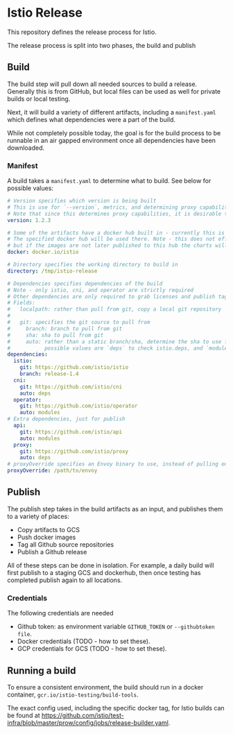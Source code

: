 # Istio Release

This repository defines the release process for Istio.

The release process is split into two phases, the build and publish

## Build

The build step will pull down all needed sources to build a release. Generally this is from GitHub, but local files can be used as well for private builds or local testing.

Next, it will build a variety of different artifacts, including a `manifest.yaml` which defines what dependencies were a part of the build.

While not completely possible today, the goal is for the build process to be runnable in an air gapped environment once all dependencies have been downloaded.

### Manifest

A build takes a `manifest.yaml` to determine what to build. See below for possible values:

```yaml
# Version specifies which version is being built
# This is use for `--version`, metrics, and determining proxy capabilities.
# Note that since this determines proxy capabilities, it is desirable to follow Istio semver
version: 1.2.3

# Some of the artifacts have a docker hub built in - currently this is the operator and Helm charts
# The specified docker hub will be used there. Note - this does not effect where the images are published,
# but if the images are not later published to this hub the charts will not pull a valid image
docker: docker.io/istio

# Directory specifies the working directory to build in
directory: /tmp/istio-release

# Dependencies specifies dependencies of the build
# Note - only istio, cni, and operator are strictly required
# Other dependencies are only required to grab licenses and publish tags to Github.
# Fields:
#   localpath: rather than pull from git, copy a local git repository
#
#   git: specifies the git source to pull from
#     branch: branch to pull from git
#     sha: sha to pull from git
#     auto: rather than a static branch/sha, determine the sha to use from istio/istio.
#           possible values are `deps` to check istio.deps, and `modules` to check go.mod
dependencies:
  istio:
    git: https://github.com/istio/istio
    branch: release-1.4
  cni:
    git: https://github.com/istio/cni
    auto: deps
  operator:
    git: https://github.com/istio/operator
    auto: modules
# Extra dependencies, just for publish
  api:
    git: https://github.com/istio/api
    auto: modules
  proxy:
    git: https://github.com/istio/proxy
    auto: deps
# proxyOverride specifies an Envoy binary to use, instead of pulling one from GCS
proxyOverride: /path/to/envoy
```

## Publish

The publish step takes in the build artifacts as an input, and publishes them to a variety of places:

* Copy artifacts to GCS
* Push docker images
* Tag all Github source repositories
* Publish a Github release

All of these steps can be done in isolation. For example, a daily build will first publish to a staging GCS and dockerhub, then once testing has completed publish again to all locations.

### Credentials

The following credentials are needed
* Github token: as environment variable `GITHUB_TOKEN` or `--githubtoken file`.
* Docker credentials (TODO - how to set these).
* GCP credentials for GCS (TODO - how to set these).

## Running a build

To ensure a consistent environment, the build should run in a docker container, `gcr.io/istio-testing/build-tools`.

The exact config used, including the specific docker tag, for Istio builds can be found at <https://github.com/istio/test-infra/blob/master/prow/config/jobs/release-builder.yaml>.
